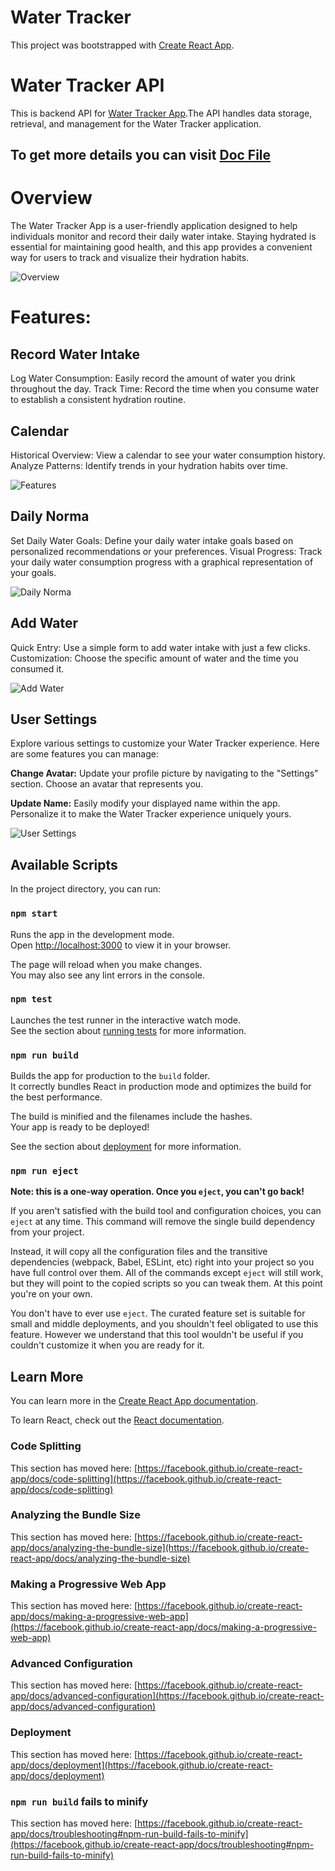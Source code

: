 # Water Tracker

This project was bootstrapped with [Create React App](https://github.com/facebook/create-react-app).

# Water Tracker API

This is backend API for [Water Tracker App](https://github.com/SakhnoDima/waterTrackerApi).The API handles data storage, retrieval, and management for the Water Tracker application.

## To get more details you can visit [Doc File](https://water-tracker-f07j.onrender.com/api/docs)

# Overview

The Water Tracker App is a user-friendly application designed to help individuals monitor and record their daily water intake. Staying hydrated is essential for maintaining good health, and this app provides a convenient way for users to track and visualize their hydration habits.

![Overview](./assets/water_tracker_welcome_page.jpg)

# Features:

## Record Water Intake

Log Water Consumption: Easily record the amount of water you drink throughout the day.
Track Time: Record the time when you consume water to establish a consistent hydration routine.

## Calendar

Historical Overview: View a calendar to see your water consumption history.
Analyze Patterns: Identify trends in your hydration habits over time.

![Features](./assets/water_tracker_user.jpg)

## Daily Norma

Set Daily Water Goals: Define your daily water intake goals based on personalized recommendations or your preferences.
Visual Progress: Track your daily water consumption progress with a graphical representation of your goals.

![Daily Norma](./assets/daily_norma.jpg)

## Add Water

Quick Entry: Use a simple form to add water intake with just a few clicks.
Customization: Choose the specific amount of water and the time you consumed it.

![Add Water](./assets/add_water.jpg)

## User Settings

Explore various settings to customize your Water Tracker experience. Here are some features you can manage:

**Change Avatar:**
Update your profile picture by navigating to the "Settings" section. Choose an avatar that represents you.

**Update Name:**
Easily modify your displayed name within the app. Personalize it to make the Water Tracker experience uniquely yours.

![User Settings](./assets/setting_modal.jpg)

## Available Scripts

In the project directory, you can run:

### `npm start`

Runs the app in the development mode.\
Open [http://localhost:3000](http://localhost:3000) to view it in your browser.

The page will reload when you make changes.\
You may also see any lint errors in the console.

### `npm test`

Launches the test runner in the interactive watch mode.\
See the section about [running tests](https://facebook.github.io/create-react-app/docs/running-tests) for more information.

### `npm run build`

Builds the app for production to the `build` folder.\
It correctly bundles React in production mode and optimizes the build for the best performance.

The build is minified and the filenames include the hashes.\
Your app is ready to be deployed!

See the section about [deployment](https://facebook.github.io/create-react-app/docs/deployment) for more information.

### `npm run eject`

**Note: this is a one-way operation. Once you `eject`, you can't go back!**

If you aren't satisfied with the build tool and configuration choices, you can `eject` at any time. This command will remove the single build dependency from your project.

Instead, it will copy all the configuration files and the transitive dependencies (webpack, Babel, ESLint, etc) right into your project so you have full control over them. All of the commands except `eject` will still work, but they will point to the copied scripts so you can tweak them. At this point you're on your own.

You don't have to ever use `eject`. The curated feature set is suitable for small and middle deployments, and you shouldn't feel obligated to use this feature. However we understand that this tool wouldn't be useful if you couldn't customize it when you are ready for it.

## Learn More

You can learn more in the [Create React App documentation](https://facebook.github.io/create-react-app/docs/getting-started).

To learn React, check out the [React documentation](https://reactjs.org/).

### Code Splitting

This section has moved here: [https://facebook.github.io/create-react-app/docs/code-splitting](https://facebook.github.io/create-react-app/docs/code-splitting)

### Analyzing the Bundle Size

This section has moved here: [https://facebook.github.io/create-react-app/docs/analyzing-the-bundle-size](https://facebook.github.io/create-react-app/docs/analyzing-the-bundle-size)

### Making a Progressive Web App

This section has moved here: [https://facebook.github.io/create-react-app/docs/making-a-progressive-web-app](https://facebook.github.io/create-react-app/docs/making-a-progressive-web-app)

### Advanced Configuration

This section has moved here: [https://facebook.github.io/create-react-app/docs/advanced-configuration](https://facebook.github.io/create-react-app/docs/advanced-configuration)

### Deployment

This section has moved here: [https://facebook.github.io/create-react-app/docs/deployment](https://facebook.github.io/create-react-app/docs/deployment)

### `npm run build` fails to minify

This section has moved here: [https://facebook.github.io/create-react-app/docs/troubleshooting#npm-run-build-fails-to-minify](https://facebook.github.io/create-react-app/docs/troubleshooting#npm-run-build-fails-to-minify)
